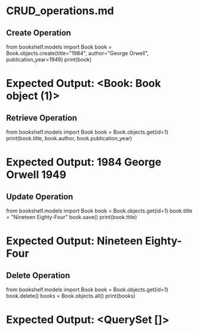 # CRUD_operations.md

## Create Operation
from bookshelf.models import Book
book = Book.objects.create(title="1984", author="George Orwell", publication_year=1949)
print(book)
# Expected Output: <Book: Book object (1)>


## Retrieve Operation
from bookshelf.models import Book
book = Book.objects.get(id=1)
print(book.title, book.author, book.publication_year)
# Expected Output: 1984 George Orwell 1949


## Update Operation
from bookshelf.models import Book
book = Book.objects.get(id=1)
book.title = "Nineteen Eighty-Four"
book.save()
print(book.title)
# Expected Output: Nineteen Eighty-Four

## Delete Operation
from bookshelf.models import Book
book = Book.objects.get(id=1)
book.delete()
books = Book.objects.all()
print(books)
# Expected Output: <QuerySet []>